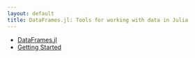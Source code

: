 ```yaml
---
layout: default
title: DataFrames.jl: Tools for working with data in Julia
---
```


* [DataFrames.jl](http://harlanh.github.com/DataFrames.jl/index.html)
* [Getting Started](http://harlanh.github.com/DataFrames.jl/getting_started.html)
